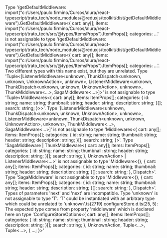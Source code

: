 Type '(getDefaultMiddleware: import("c:/Users/paulo.firmino/Cursos/alura/react-typescript/trato_tech/node_modules/@reduxjs/toolkit/dist/getDefaultMiddleware").GetDefaultMiddleware<{ cart: any[]; items: import("c:/Users/paulo.firmino/Cursos/alura/react-typescript/trato_tech/src/@types/ItemsProps").ItemProps[]; categories: ...' is not assignable to type '(getDefaultMiddleware: import("c:/Users/paulo.firmino/Cursos/alura/react-typescript/trato_tech/node_modules/@reduxjs/toolkit/dist/getDefaultMiddleware").GetDefaultMiddleware<{ cart: any[]; items: import("c:/Users/paulo.firmino/Cursos/alura/react-typescript/trato_tech/src/@types/ItemsProps").ItemProps[]; categories: ...'. Two different types with this name exist, but they are unrelated.
  Type 'Tuple<[ListenerMiddleware<unknown, ThunkDispatch<unknown, unknown, UnknownAction>, unknown>, ListenerMiddleware<unknown, ThunkDispatch<unknown, unknown, UnknownAction>, unknown>, ThunkMiddleware<...>, SagaMiddleware<...>]>' is not assignable to type 'Tuple<Middlewares<{ cart: any[]; items: ItemProps[]; categories: { id: string; name: string; thumbnail: string; header: string; description: string; }[]; search: string; }>>'.
    Type '[ListenerMiddleware<unknown, ThunkDispatch<unknown, unknown, UnknownAction>, unknown>, ListenerMiddleware<unknown, ThunkDispatch<unknown, unknown, UnknownAction>, unknown>, ThunkMiddleware<...>, SagaMiddleware<...>]' is not assignable to type 'Middlewares<{ cart: any[]; items: ItemProps[]; categories: { id: string; name: string; thumbnail: string; header: string; description: string; }[]; search: string; }>'.
      Type 'SagaMiddleware<object> | ThunkMiddleware<{ cart: any[]; items: ItemProps[]; categories: { id: string; name: string; thumbnail: string; header: string; description: string; }[]; search: string; }, UnknownAction> | ListenerMiddleware<...>' is not assignable to type 'Middleware<{}, { cart: any[]; items: ItemProps[]; categories: { id: string; name: string; thumbnail: string; header: string; description: string; }[]; search: string; }, Dispatch<UnknownAction>>'.
        Type 'SagaMiddleware<object>' is not assignable to type 'Middleware<{}, { cart: any[]; items: ItemProps[]; categories: { id: string; name: string; thumbnail: string; header: string; description: string; }[]; search: string; }, Dispatch<UnknownAction>>'.
          Types of parameters 'next' and 'next' are incompatible.
            Type 'unknown' is not assignable to type 'T'.
              'T' could be instantiated with an arbitrary type which could be unrelated to 'unknown'.ts(2719)
configureStore.d.ts(25, 5): The expected type comes from property 'middleware' which is declared here on type 'ConfigureStoreOptions<{ cart: any[]; items: ItemProps[]; categories: { id: string; name: string; thumbnail: string; header: string; description: string; }[]; search: string; }, UnknownAction, Tuple<...>, Tuple<...>, { ...; }>'